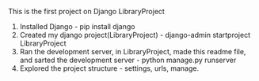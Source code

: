 This is the first project on Django 
LibraryProject
1. Installed Django - pip install django
2. Created my django project(LibraryProject) - django-admin startproject LibraryProject
3. Ran the development server, in LibraryProject, made this readme file, and sarted the development server - python manage.py runserver
4. Explored the project structure - settings, urls, manage.